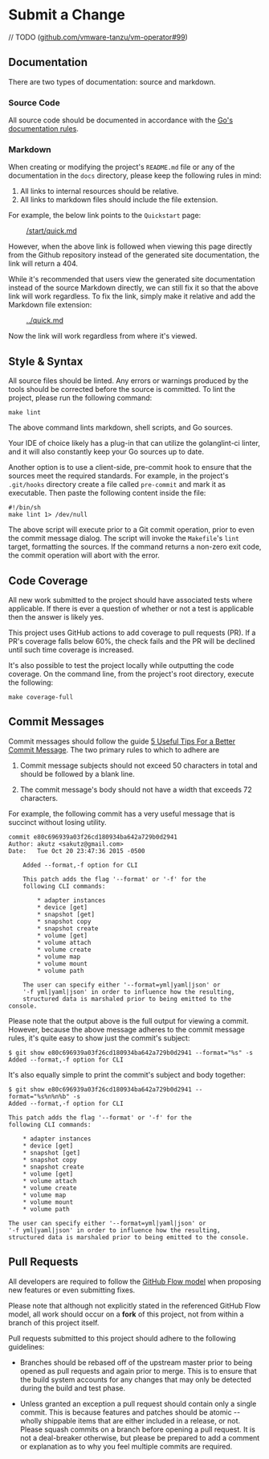 # Submit a Change

// TODO ([github.com/vmware-tanzu/vm-operator#99](https://github.com/vmware-tanzu/vm-operator/issues/99))

## Documentation

There are two types of documentation: source and markdown.

### Source Code

All source code should be documented in accordance with the [Go's documentation rules](http://blog.golang.org/godoc-documenting-go-code).

### Markdown

When creating or modifying the project's `README.md` file or any of the documentation in the `docs` directory, please keep the following rules in mind:

1. All links to internal resources should be relative.
1. All links to markdown files should include the file extension.

For example, the below link points to the `Quickstart` page:

&nbsp;&nbsp;&nbsp;&nbsp;&nbsp;&nbsp;&nbsp;&nbsp;
[/start/quick.md](/start/quick.md)

However, when the above link is followed when viewing this page directly from the Github repository instead of the generated site documentation, the link will return a 404.

While it's recommended that users view the generated site documentation instead of the source Markdown directly, we can still fix it so that the above link will work regardless. To fix the link, simply make it relative and add the Markdown file extension:

&nbsp;&nbsp;&nbsp;&nbsp;&nbsp;&nbsp;&nbsp;&nbsp;
[../quick.md](../quick.md)

Now the link will work regardless from where it's viewed.

## Style & Syntax

All source files should be linted. Any errors or warnings produced by the tools should be corrected before the source is committed. To lint the project, please run the following command:

```shell
make lint
```

The above command lints markdown, shell scripts, and Go sources.

Your IDE of choice likely has a plug-in that can utilize the golanglint-ci linter, and it will also constantly keep your Go sources up to date.

Another option is to use a client-side, pre-commit hook to ensure that the sources meet the required standards. For example, in the project's `.git/hooks` directory create a file called `pre-commit` and mark it as executable. Then paste the following content inside the file:

```shell
#!/bin/sh
make lint 1> /dev/null
```

The above script will execute prior to a Git commit operation, prior to even the commit message dialog. The script will invoke the `Makefile`'s `lint` target, formatting the sources. If the command returns a non-zero exit code, the commit operation will abort with the error.

## Code Coverage

All new work submitted to the project should have associated tests where applicable. If there is ever a question of whether or not a test is applicable then the answer is likely yes.

This project uses GitHub actions to add coverage to pull requests (PR). If a PR's coverage falls below 60%, the check fails and the PR will be declined until such time coverage is increased.

It's also possible to test the project locally while outputting the code coverage. On the command line, from the project's root directory, execute the following:

```shell
make coverage-full
```

## Commit Messages

Commit messages should follow the guide [5 Useful Tips For a Better Commit Message](https://robots.thoughtbot.com/5-useful-tips-for-a-better-commit-message).
The two primary rules to which to adhere are  

  1. Commit message subjects should not exceed 50 characters in total and should be followed by a blank line.

  2. The commit message's body should not have a width that exceeds 72 characters.

For example, the following commit has a very useful message that is succinct
without losing utility.

```text
commit e80c696939a03f26cd180934ba642a729b0d2941
Author: akutz <sakutz@gmail.com>
Date:   Tue Oct 20 23:47:36 2015 -0500

    Added --format,-f option for CLI

    This patch adds the flag '--format' or '-f' for the
    following CLI commands:

        * adapter instances
        * device [get]
        * snapshot [get]
        * snapshot copy
        * snapshot create
        * volume [get]
        * volume attach
        * volume create
        * volume map
        * volume mount
        * volume path

    The user can specify either '--format=yml|yaml|json' or
    '-f yml|yaml|json' in order to influence how the resulting,
    structured data is marshaled prior to being emitted to the console.
```

Please note that the output above is the full output for viewing a commit. However, because the above message adheres to the commit message rules, it's quite easy to show just the commit's subject:

```shell
$ git show e80c696939a03f26cd180934ba642a729b0d2941 --format="%s" -s
Added --format,-f option for CLI
```

It's also equally simple to print the commit's subject and body together:

```shell
$ git show e80c696939a03f26cd180934ba642a729b0d2941 --format="%s%n%n%b" -s
Added --format,-f option for CLI

This patch adds the flag '--format' or '-f' for the
following CLI commands:

    * adapter instances
    * device [get]
    * snapshot [get]
    * snapshot copy
    * snapshot create
    * volume [get]
    * volume attach
    * volume create
    * volume map
    * volume mount
    * volume path

The user can specify either '--format=yml|yaml|json' or
'-f yml|yaml|json' in order to influence how the resulting,
structured data is marshaled prior to being emitted to the console.
```

## Pull Requests

All developers are required to follow the [GitHub Flow model](https://guides.github.com/introduction/flow/) when proposing new features or even submitting fixes.

Please note that although not explicitly stated in the referenced GitHub Flow model, all work should occur on a __fork__ of this project, not from within a branch of this project itself.

Pull requests submitted to this project should adhere to the following guidelines:

* Branches should be rebased off of the upstream master prior to being opened as pull requests and again prior to merge. This is to ensure that the build system accounts for any changes that may only be detected during the build and test phase.

* Unless granted an exception a pull request should contain only a single commit. This is because features and patches should be atomic -- wholly shippable items that are either included in a release, or not. Please squash commits on a branch before opening a pull request. It is not a deal-breaker otherwise, but please be prepared to add a comment or explanation as to why you feel multiple commits are required.
